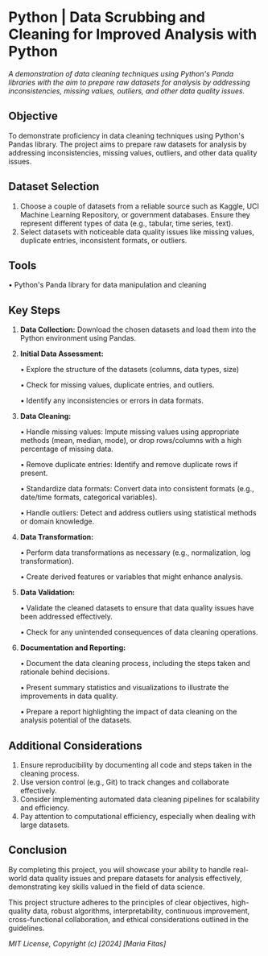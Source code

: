 # Python | Data Scrubbing and Cleaning for Improved Analysis with Python  

*A demonstration of data cleaning techniques using Python's Panda libraries with the aim to prepare raw datasets for analysis by addressing inconsistencies, missing values, outliers, and other data quality issues.*  

## Objective  

To demonstrate proficiency in data cleaning techniques using Python's Pandas library. The project aims to prepare raw datasets for analysis by addressing inconsistencies, missing values, outliers, and other data quality issues.  

## Dataset Selection  

1. Choose a couple of datasets from a reliable source such as Kaggle, UCI Machine Learning Repository, or government databases. Ensure they represent different types of data (e.g., tabular, time series, text).
2. Select datasets with noticeable data quality issues like missing values, duplicate entries, inconsistent formats, or outliers.

## Tools  

• Python's Panda library for data manipulation and cleaning

## Key Steps  

1. **Data Collection:** Download the chosen datasets and load them into the Python environment using Pandas.
2. **Initial Data Assessment:**
   
      • Explore the structure of the datasets (columns, data types, size)
   
      • Check for missing values, duplicate entries, and outliers.
   
      • Identify any inconsistencies or errors in data formats.
   
4. **Data Cleaning:**
   
      • Handle missing values: Impute missing values using appropriate methods (mean, median, mode), or drop rows/columns with a high percentage of missing data.
   
      • Remove duplicate entries: Identify and remove duplicate rows if present.
   
      • Standardize data formats: Convert data into consistent formats (e.g., date/time formats, categorical variables).
   
      • Handle outliers: Detect and address outliers using statistical methods or domain knowledge.
   
6. **Data Transformation:**
   
      • Perform data transformations as necessary (e.g., normalization, log transformation).
   
   
      • Create derived features or variables that might enhance analysis.
   
8. **Data Validation:**
   
      • Validate the cleaned datasets to ensure that data quality issues have been addressed effectively.
   
      • Check for any unintended consequences of data cleaning operations.
   
10. **Documentation and Reporting:**
    
      • Document the data cleaning process, including the steps taken and rationale behind decisions.
    
      • Present summary statistics and visualizations to illustrate the improvements in data quality.
    
      • Prepare a report highlighting the impact of data cleaning on the analysis potential of the datasets.
    

## Additional Considerations  
1. Ensure reproducibility by documenting all code and steps taken in the cleaning process.
2. Use version control (e.g., Git) to track changes and collaborate effectively.
3. Consider implementing automated data cleaning pipelines for scalability and efficiency.
4. Pay attention to computational efficiency, especially when dealing with large datasets.

## Conclusion  

By completing this project, you will showcase your ability to handle real-world data quality issues and prepare datasets for analysis effectively, demonstrating key skills valued in the field of data science.

This project structure adheres to the principles of clear objectives, high-quality data, robust algorithms, interpretability, continuous improvement, cross-functional collaboration, and ethical considerations outlined in the guidelines.

*MIT License, Copyright (c) [2024] [Maria Fitas]*
